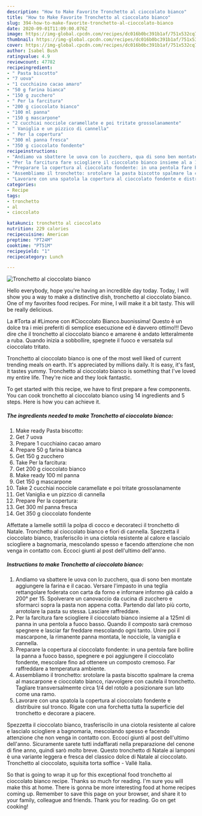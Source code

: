 ```yaml
---
description: "How to Make Favorite Tronchetto al cioccolato bianco"
title: "How to Make Favorite Tronchetto al cioccolato bianco"
slug: 394-how-to-make-favorite-tronchetto-al-cioccolato-bianco
date: 2020-09-01T11:09:00.076Z
image: https://img-global.cpcdn.com/recipes/dc016b0bc391b1af/751x532cq70/tronchetto-al-cioccolato-bianco-recipe-main-photo.jpg
thumbnail: https://img-global.cpcdn.com/recipes/dc016b0bc391b1af/751x532cq70/tronchetto-al-cioccolato-bianco-recipe-main-photo.jpg
cover: https://img-global.cpcdn.com/recipes/dc016b0bc391b1af/751x532cq70/tronchetto-al-cioccolato-bianco-recipe-main-photo.jpg
author: Isabel Bush
ratingvalue: 4.9
reviewcount: 47782
recipeingredient:
- " Pasta biscotto"
- "7 uova"
- "1 cucchiaino cacao amaro"
- "50 g farina bianca"
- "150 g zucchero"
- " Per la farcitura"
- "200 g cioccolato bianco"
- "100 ml panna"
- "150 g mascarpone"
- "2 cucchiai nocciole caramellate e poi tritate grossolanamente"
- " Vaniglia e un pizzico di cannella"
- " Per la copertura"
- "300 ml panna fresca"
- "350 g cioccolato fondente"
recipeinstructions:
- "Andiamo va sbattere le uova con lo zucchero, qua di sono ben montate aggiungere la farina e il cacao. Versare l&#39;impasto in una teglia rettangolare foderata con carta da forno e infornare informo già caldo a 200° per 15. Spolverare un canovaccio da cucina di zucchero e sformarci sopra la pasta non appena cotta. Partendo dal lato più corto, arrotolare la pasta su stessa. Lasciare raffreddare."
- "Per la farcitura fare sciogliere il cioccolato bianco insieme al a 125ml di panna in una pentola a fuoco basso. Quando il composto sarà cremoso spegnere e lasciar far freddare mescolando ogni tanto. Unire poi il mascarpone, la rimanente panna montata, le nocciole, la vaniglia e cannella."
- "Preparare la copertura al cioccolato fondente: in una pentola fare bollire la panna a fuoco basso, spegnere e poi aggiungere il cioccolato fondente, mescolare fino ad ottenere un composto cremoso. Far raffreddare a temperatura ambiente."
- "Assembliamo il tronchetto: srotolare la pasta biscotto spalmare la crema al mascarpone e cioccolato bianco, riavvolgere con cautela il tronchetto. Tagliare transversalmemte circa 1/4 del rotolo a posizionare sun lato come una ramo."
- "Lavorare con una spatola la copertura al cioccolato fondente e distribuire sul tronco. Rigate con una forchetta tutta la superficie del tronchetto e decorare a piacere."
categories:
- Recipe
tags:
- tronchetto
- al
- cioccolato

katakunci: tronchetto al cioccolato 
nutrition: 229 calories
recipecuisine: American
preptime: "PT24M"
cooktime: "PT51M"
recipeyield: "1"
recipecategory: Lunch

---
```



![Tronchetto al cioccolato bianco](https://img-global.cpcdn.com/recipes/dc016b0bc391b1af/751x532cq70/tronchetto-al-cioccolato-bianco-recipe-main-photo.jpg)

Hello everybody, hope you're having an incredible day today. Today, I will show you a way to make a distinctive dish, tronchetto al cioccolato bianco. One of my favorites food recipes. For mine, I will make it a bit tasty. This will be really delicious.

La #Torta al #Limone con #Cioccolato Bianco.buonissima! Questo è un dolce tra i miei preferiti di semplice esecuzione ed è davvero ottimo!!! Devo dire che il tronchetto al cioccolato bianco e amarene è andato letteralmente a ruba. Quando inizia a sobbollire, spegnete il fuoco e versatela sul cioccolato tritato.

Tronchetto al cioccolato bianco is one of the most well liked of current trending meals on earth. It's appreciated by millions daily. It is easy, it's fast, it tastes yummy. Tronchetto al cioccolato bianco is something that I've loved my entire life. They're nice and they look fantastic.


To get started with this recipe, we have to first prepare a few components. You can cook tronchetto al cioccolato bianco using 14 ingredients and 5 steps. Here is how you can achieve it.

<!--inarticleads1-->

##### The ingredients needed to make Tronchetto al cioccolato bianco:

1. Make ready  Pasta biscotto:
1. Get 7 uova
1. Prepare 1 cucchiaino cacao amaro
1. Prepare 50 g farina bianca
1. Get 150 g zucchero
1. Take  Per la farcitura:
1. Get 200 g cioccolato bianco
1. Make ready 100 ml panna
1. Get 150 g mascarpone
1. Take 2 cucchiai nocciole caramellate e poi tritate grossolanamente
1. Get  Vaniglia e un pizzico di cannella
1. Prepare  Per la copertura:
1. Get 300 ml panna fresca
1. Get 350 g cioccolato fondente


Affettate a lamelle sottili la polpa di cocco e decorateci il tronchetto di Natale. Tronchetto al cioccolato bianco e fiori di cannella. Spezzetta il cioccolato bianco, trasferiscilo in una ciotola resistente al calore e lascialo sciogliere a bagnomaria, mescolando spesso e facendo attenzione che non venga in contatto con. Eccoci giunti al post dell&#39;ultimo dell&#39;anno. 

<!--inarticleads2-->

##### Instructions to make Tronchetto al cioccolato bianco:

1. Andiamo va sbattere le uova con lo zucchero, qua di sono ben montate aggiungere la farina e il cacao. Versare l&#39;impasto in una teglia rettangolare foderata con carta da forno e infornare informo già caldo a 200° per 15. Spolverare un canovaccio da cucina di zucchero e sformarci sopra la pasta non appena cotta. Partendo dal lato più corto, arrotolare la pasta su stessa. Lasciare raffreddare.
1. Per la farcitura fare sciogliere il cioccolato bianco insieme al a 125ml di panna in una pentola a fuoco basso. Quando il composto sarà cremoso spegnere e lasciar far freddare mescolando ogni tanto. Unire poi il mascarpone, la rimanente panna montata, le nocciole, la vaniglia e cannella.
1. Preparare la copertura al cioccolato fondente: in una pentola fare bollire la panna a fuoco basso, spegnere e poi aggiungere il cioccolato fondente, mescolare fino ad ottenere un composto cremoso. Far raffreddare a temperatura ambiente.
1. Assembliamo il tronchetto: srotolare la pasta biscotto spalmare la crema al mascarpone e cioccolato bianco, riavvolgere con cautela il tronchetto. Tagliare transversalmemte circa 1/4 del rotolo a posizionare sun lato come una ramo.
1. Lavorare con una spatola la copertura al cioccolato fondente e distribuire sul tronco. Rigate con una forchetta tutta la superficie del tronchetto e decorare a piacere.


Spezzetta il cioccolato bianco, trasferiscilo in una ciotola resistente al calore e lascialo sciogliere a bagnomaria, mescolando spesso e facendo attenzione che non venga in contatto con. Eccoci giunti al post dell&#39;ultimo dell&#39;anno. Sicuramente sarete tutti indaffarati nella preparazione del cenone di fine anno, quindi sarò molto breve. Questo tronchetto di Natale ai lamponi è una variante leggera e fresca del classico dolce di Natale al cioccolato. Tronchetto al cioccolato, squisita torta soffice - Vallé Italia. 

So that is going to wrap it up for this exceptional food tronchetto al cioccolato bianco recipe. Thanks so much for reading. I'm sure you will make this at home. There is gonna be more interesting food at home recipes coming up. Remember to save this page on your browser, and share it to your family, colleague and friends. Thank you for reading. Go on get cooking!
